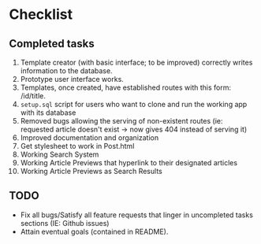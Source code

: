 # Checklist

## Completed tasks 
1. Template creator (with basic interface; to be improved) correctly writes information to the database.
2. Prototype user interface works.
3. Templates, once created, have established routes with this form: /id/title.
4. `setup.sql` script for users who want to clone and run the working app with its database
5. Removed bugs allowing the serving of non-existent routes (ie: requested article doesn't exist -> now gives 404 instead of serving it)
6. Improved documentation and organization
7. Get stylesheet to work in Post.html
8. Working Search System
9. Working Article Previews that hyperlink to their designated articles
10. Working Article Previews as Search Results

## TODO

 - Fix all bugs/Satisfy all feature requests that linger in uncompleted tasks sections (IE: Github issues)
 - Attain eventual goals (contained in README).


